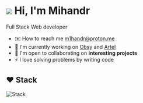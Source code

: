 ![](https://user-images.githubusercontent.com/18350557/176309783-0785949b-9127-417c-8b55-ab5a4333674e.gif) Hi, I'm Mihandr
===============================================================================================================================
Full Stack Web developer

* ✉️  How to reach me [m1handr@proton.me](mailto:m1handr@proton.me)
* 🚀  I'm currently working on [Obsy](https://github.com/obsy-official) and [Artel](https://github.com/artel-official)
* 🤝  I'm open to collaborating on **interesting projects**
* ⚡  I love solving problems by writing code

## ❤ Stack
<p align="left"> <img src="https://skillicons.dev/icons?i=ts,react,solidjs,nextjs,astro,remix,elysia,nestjs,bun,nodejs,vite,tailwindcss,prisma,mongodb,postgres,docker,cloudflare,github,figma" alt="Stack" /> </p>
